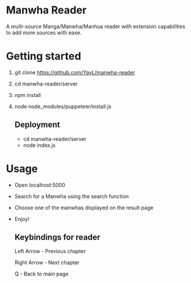 
# Manwha Reader

A multi-source Manga/Manwha/Manhua reader with extension capabilities to add more sources with ease. 

# Getting started
1) git clone https://github.com/YayL/manwha-reader
2) cd manwha-reader/server
3) npm install
4) node node_modules/puppeteer/install.js

	## Deployment
	- cd manwha-reader/server
	- node index.js
	
# Usage
- Open localhost:5000
- Search for a Manwha using the search function
- Choose one of the manwhas displayed on the result page
-  Enjoy!

	## Keybindings for reader
	Left Arrow - Previous chapter

	Right Arrow - Next chapter
	
    Q - Back to main page


